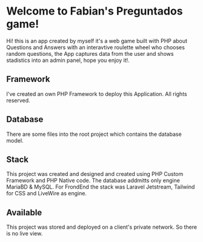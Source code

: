 # Welcome to Fabian's Preguntados game!
Hi! this is an app created by myself it's a web game built with PHP about Questions and Answers with an interavtive roulette wheel who chooses random questions, the App captures data from the user and shows stadistics into an admin panel, hope you enjoy it!.

## Framework
I've created an own PHP Framework to deploy this Application. All rights reserved.

## Database
There are some files into the root project which contains the database model.

## Stack
This project was created and designed and created using PHP Custom Framework and PHP Native code. The database addmitts only engine MariaBD & MySQL.
For FrondEnd the stack was Laravel Jetstream, Tailwind for CSS and LiveWire as engine.

## Available
This project was stored and deployed on a client's private network. So there is no live view.
